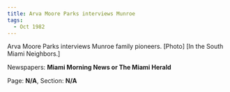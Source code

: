 ```yaml
---  
title: Arva Moore Parks interviews Munroe  
tags:  
  - Oct 1982  
---  
```

  
Arva Moore Parks interviews Munroe family pioneers. [Photo] [In the South Miami Neighbors.]  
  
Newspapers: **Miami Morning News or The Miami Herald**  
  
Page: **N/A**, Section: **N/A** 
